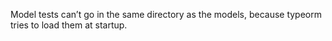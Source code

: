 Model tests can’t go in the same directory as the models, because typeorm tries
to load them at startup.
